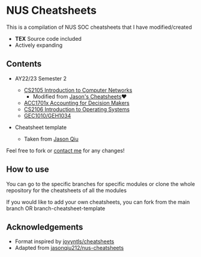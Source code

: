 # NUS Cheatsheets
This is a compilation of NUS SOC cheatsheets that I have modified/created
- **TEX** Source code included
- Actively expanding

## Contents
- AY22/23 Semester 2
  - [CS2105 Introduction to Computer Networks](CS2105/cs2105-cheatsheet.pdf)
    - Modified from [Jason's Cheatsheets](https://github.com/jasonqiu212/nus-cheatsheets/tree/main/CS2105)❤️
  - [ACC1701x Accounting for Decision Makers](ACC1701x/acc1701x-cheatsheet.pdf)
  - [CS2106 Introduction to Operating Systems](CS2106/cs2106-cheatsheet.pdf)
  - [GEC1010/GEH1034](GEC1010/gec1010-cheatsheet.pdf)

- Cheatsheet template
    - Taken from [Jason Qiu](https://github.com/jasonqiu212)

Feel free to fork or [contact me](vincent_pang@u.nus.edu) for any changes! 

## How to use

You can go to the specific branches for specific modules or clone the whole repository for the cheatsheets of all the modules

If you would like to add your own cheatsheets, you can fork from the main branch OR branch-cheatsheet-template

## Acknowledgements

- Format inspired by [jovyntls/cheatsheets](https://github.com/jovyntls/cheatsheets)
- Adapted from [jasonqiu212/nus-cheatsheets](https://github.com/jasonqiu212/nus-cheatsheets)
